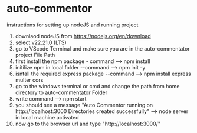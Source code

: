 # auto-commentor
instructions for setting up nodeJS and running project

1. downlaod nodeJS from https://nodejs.org/en/download
2. select v22.21.0 (LTS)
3. go to VScode Terminal and make sure you are in the auto-commentator project File Path
4. first install the npm package - command --> npm install
5. initilize npm in local folder --command --> npm init -y
6. isntall the required express package --command --> npm install express multer cors
7. go to the windows terminal or cmd and change the path from home directory to auto-commentator Folder
8. write command --> npm start
9. you should see a message "Auto Commentor running on http://localhost:3000 
Directories created successfully" --> node server in local machine activated
10. now go to the browser url and type "http://localhost:3000/"
    
